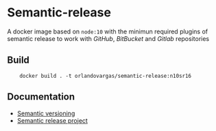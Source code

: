 # Semantic-release

A docker image based on `node:10` with the minimun required plugins of semantic release to work with *GitHub*, *BitBucket* and *Gitlab* repositories

## Build

```shell
    docker build . -t orlandovargas/semantic-release:n10sr16
```

## Documentation

* [Semantic versioning]([https://semver.org/)
* [Semantic release project](https://github.com/semantic-release/semantic-release)